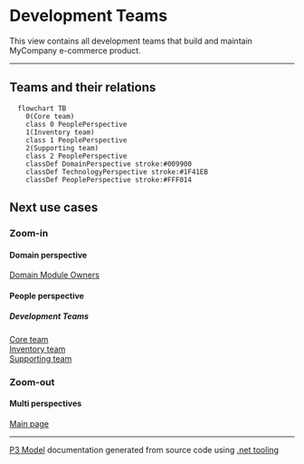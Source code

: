 ﻿
# Development Teams

This view contains all development teams that build and maintain MyCompany e-commerce product.  

---



## Teams and their relations

```mermaid
  flowchart TB
    0(Core team)
    class 0 PeoplePerspective
    1(Inventory team)
    class 1 PeoplePerspective
    2(Supporting team)
    class 2 PeoplePerspective
    classDef DomainPerspective stroke:#009900
    classDef TechnologyPerspective stroke:#1F41EB
    classDef PeoplePerspective stroke:#FFF014
```

## Next use cases


### Zoom-in


#### Domain perspective

[Domain Module Owners](../../Domain/Modules/ModuleOwners.md)  

#### People perspective


##### Development Teams

[Core team](CoreTeam.md)  
[Inventory team](InventoryTeam.md)  
[Supporting team](SupportingTeam.md)  

### Zoom-out


#### Multi perspectives

[Main page](../../README.md)  

---

[P3 Model](https://github.com/P3-model/P3-model) documentation generated from source code using [.net tooling](https://github.com/P3-model/P3-model-dotnet)